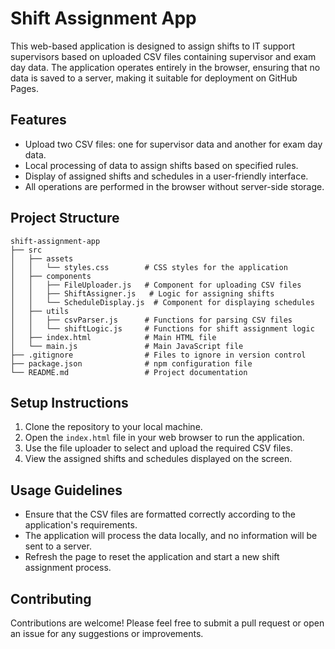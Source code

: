 # Shift Assignment App

This web-based application is designed to assign shifts to IT support supervisors based on uploaded CSV files containing supervisor and exam day data. The application operates entirely in the browser, ensuring that no data is saved to a server, making it suitable for deployment on GitHub Pages.

## Features

- Upload two CSV files: one for supervisor data and another for exam day data.
- Local processing of data to assign shifts based on specified rules.
- Display of assigned shifts and schedules in a user-friendly interface.
- All operations are performed in the browser without server-side storage.

## Project Structure

```
shift-assignment-app
├── src
│   ├── assets
│   │   └── styles.css        # CSS styles for the application
│   ├── components
│   │   ├── FileUploader.js   # Component for uploading CSV files
│   │   ├── ShiftAssigner.js   # Logic for assigning shifts
│   │   └── ScheduleDisplay.js  # Component for displaying schedules
│   ├── utils
│   │   ├── csvParser.js      # Functions for parsing CSV files
│   │   └── shiftLogic.js     # Functions for shift assignment logic
│   ├── index.html            # Main HTML file
│   └── main.js               # Main JavaScript file
├── .gitignore                # Files to ignore in version control
├── package.json              # npm configuration file
└── README.md                 # Project documentation
```

## Setup Instructions

1. Clone the repository to your local machine.
2. Open the `index.html` file in your web browser to run the application.
3. Use the file uploader to select and upload the required CSV files.
4. View the assigned shifts and schedules displayed on the screen.

## Usage Guidelines

- Ensure that the CSV files are formatted correctly according to the application's requirements.
- The application will process the data locally, and no information will be sent to a server.
- Refresh the page to reset the application and start a new shift assignment process.

## Contributing

Contributions are welcome! Please feel free to submit a pull request or open an issue for any suggestions or improvements.